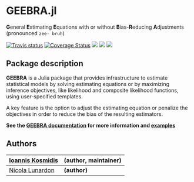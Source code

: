 # GEEBRA.jl

**G**eneral **E**stimating **E**quations with or without **B**ias-**R**educing **A**djustments (pronounced `zee· bruh`)

[![Travis status](https://travis-ci.com/ikosmidis/GEEBRA.jl.svg?branch=master)](https://travis-ci.org/ikosmidis/GEEBRA.jl)
[![Coverage Status](https://img.shields.io/codecov/c/github/ikosmidis/GEEBRA.jl/master.svg)](https://codecov.io/github/ikosmidis/GEEBRA.jl?branch=master)
[![](https://img.shields.io/badge/docs-dev-red.svg)](https://ikosmidis.github.io/GEEBRA.jl/dev/)
[![](https://img.shields.io/badge/docs-stable-blue.svg)](https://ikosmidis.github.io/GEEBRA.jl/stable/)
[![](https://img.shields.io/github/license/ikosmidis/GEEBRA.jl)](https://github.com/ikosmidis/GEEBRA.jl/blob/master/LICENSE.md)

## Package description

**GEEBRA** is a Julia package that provides infrastructure to estimate
statistical models by solving estimating equations or by maximizing
inference objectives, like likelihood and composite likelihood
functions, using user-specified templates.

A key feature is the option to adjust the estimating equation or
penalize the objectives in order to reduce the bias of the resulting
estimators.

**See the [GEEBRA
documentation](https://ikosmidis.github.io/GEEBRA.jl/dev/) for more
information and
[examples](https://ikosmidis.github.io/GEEBRA.jl/dev/man/examples/)**

## Authors

| [Ioannis Kosmidis](http://www.ikosmidis.com) | **(author, maintainer)** |
--- | ---
| [Nicola Lunardon](https://www.unimib.it/nicola-lunardon) | **(author)** |

